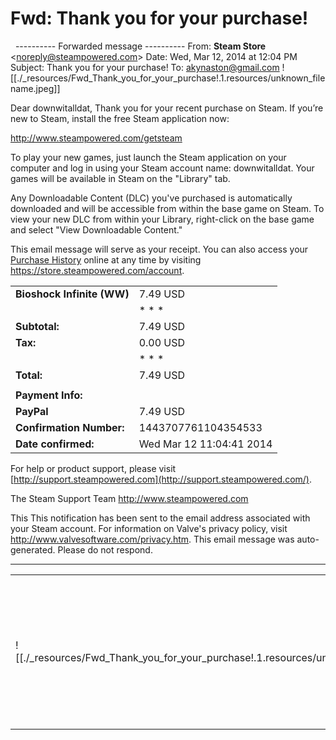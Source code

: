 # Fwd: Thank you for your purchase!

 
\---------- Forwarded message ----------
From: **Steam Store** <[noreply@steampowered.com](mailto:noreply@steampowered.com)\>
Date: Wed, Mar 12, 2014 at 12:04 PM
Subject: Thank you for your purchase!
To: [akynaston@gmail.com](mailto:akynaston@gmail.com)
![[./_resources/Fwd_Thank_you_for_your_purchase!.1.resources/unknown_filename.jpeg]]

Dear downwitalldat,
Thank you for your recent purchase on Steam.
If you’re new to Steam, install the free Steam application now:

<http://www.steampowered.com/getsteam>

To play your new games, just launch the Steam application on your computer and log in using your Steam account name: downwitalldat. Your games will be available in Steam on the "Library" tab.

Any Downloadable Content (DLC) you've purchased is automatically downloaded and will be accessible from within the base game on Steam. To view your new DLC from within your Library, right-click on the base game and select "View Downloadable Content."

This email message will serve as your receipt. You can also access your [Purchase History](https://store.steampowered.com/account)
online at any time by visiting <https://store.steampowered.com/account>.

|     |     |
| --- | --- |
| **Bioshock Infinite (WW)** | 7.49 USD |
|     | * * * |
| **Subtotal:** | 7.49 USD |
| **Tax:** | 0.00 USD |
|     | * * * |
| **Total:** | 7.49 USD |
|     |     |
| **Payment Info:** |     |
| **PayPal** | 7.49 USD |
| **Confirmation Number:** | 1443707761104354533 |
| **Date confirmed:** | Wed Mar 12 11:04:41 2014 |

For help or product support, please visit [http://support.steampowered.com](http://support.steampowered.com/).

The Steam Support Team
<http://www.steampowered.com>

This This notification has been sent to the email address associated with your Steam account.
For information on Valve's privacy policy, visit <http://www.valvesoftware.com/privacy.htm>.
This email message was auto-generated. Please do not respond.

* * *

|     |     |
| --- | --- |
| ![[./_resources/Fwd_Thank_you_for_your_purchase!.1.resources/unknown_filename.1.gif]] | © Valve Corporation. All rights reserved. All trademarks are property of their respective<br>owners in the US and other countries. |
